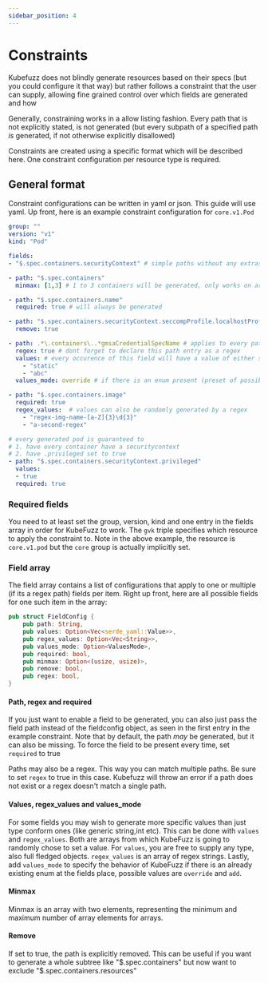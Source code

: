 ```yaml
---
sidebar_position: 4 
---
```


# Constraints

Kubefuzz does not blindly generate resources based on their specs (but you could configure it that way) but rather follows a constraint that the user
can supply, allowing fine grained control over which fields are generated and how

Generally, constraining works in a allow listing fashion. Every path that is not explicitly stated, is not generated (but every subpath of a specified
path *is* generated, if not otherwise explicitly disallowed)

Constraints are created using a specific format which will be described here. One constraint configuration per resource type is required.

## General format

Constraint configurations can be written in yaml or json. This guide will use yaml. Up front, here is an example constraint configuration for `core.v1.Pod`

```yaml 
group: ""
version: "v1"
kind: "Pod"

fields:
- "$.spec.containers.securityContext" # simple paths without any extras, just the path as a string

- path: "$.spec.containers"
  minmax: [1,3] # 1 to 3 containers will be generated, only works on arrays

- path: "$.spec.containers.name"
  required: true # will always be generated

- path: "$.spec.containers.securityContext.seccompProfile.localhostProfile"
  remove: true

- path: .*\.containers\..*gmsaCredentialSpecName # applies to every path matching this regex
  regex: true # dont forget to declare this path entry as a regex
  values: # every occurence of this field will have a value of either static or abc
    - "static"
    - "abc"
  values_mode: override # if there is an enum present (preset of possible values), override

- path: "$.spec.containers.image"
  required: true
  regex_values:  # values can also be randomly generated by a regex
    - "regex-img-name-[a-Z]{3}\d{3}"
    - "a-second-regex"

# every generated pod is guaranteed to
# 1. have every container have a securitycontext
# 2. have .privileged set to true
- path: "$.spec.containers.securityContext.privileged"
  values:
  - true
  required: true
```

### Required fields

You need to at least set the group, version, kind and one entry in the fields array in order for KubeFuzz to work. The `gvk`
triple specifies which resource to apply the constraint to. Note in the above example, the resource is `core.v1.pod`
but the `core` group is actually implicitly set.

### Field array

The field array contains a list of configurations that apply to one or multiple (if its a regex path) fields per item. Right up front, here are all possible fields for one such item in the array:

```rust
pub struct FieldConfig {
    pub path: String,
    pub values: Option<Vec<serde_yaml::Value>>,
    pub regex_values: Option<Vec<String>>,
    pub values_mode: Option<ValuesMode>,
    pub required: bool,
    pub minmax: Option<(usize, usize)>,
    pub remove: bool,
    pub regex: bool,
}
```

#### Path, regex and required

If you just want to enable a field to be generated, you can also just pass the field path instead of the fieldconfig object, as seen in the first entry in the example constraint. Note that by default, the path *may* be generated, but it can also be missing. To force the field to be present every time, set `required` to true

Paths may also be a regex. This way you can match multiple paths. Be sure to set `regex` to true in this case. Kubefuzz will throw an error if a path does not exist or a regex doesn't match a single path.

#### Values, regex_values and values_mode

For some fields you may wish to generate more specific values than just type conform ones (like generic string,int etc). This can be done with `values` and `regex_values`. Both are arrays from which KubeFuzz is going to randomly chose to set a value. For `values`, you are free to supply any type, also full fledged objects. `regex_values` is an array of regex strings. Lastly, add `values_mode` to specify the behavior of KubeFuzz if there is an already existing enum at the fields place, possible values are `override` and `add`.

#### Minmax

Minmax is an array with two elements, representing the minimum and maximum number of array elements for arrays.

#### Remove

If set to true, the path is explicitly removed. This can be useful if you want to generate a whole subtree like "\$.spec.containers" but now want to exclude "\$.spec.containers.resources"
